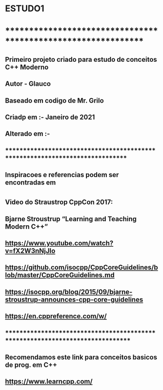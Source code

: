 # ESTUDO1
# *************************************************************
## Primeiro projeto criado para estudo de conceitos C++ Moderno
## Autor - Glauco
## Baseado em codigo de Mr. Grilo
## Criadp em   :- Janeiro de 2021
## Alterado em :-
## ****************************************************************************
## Inspiracoes e referencias podem ser encontradas em 
#
## Video do Straustrop  CppCon 2017: 
## Bjarne Stroustrup “Learning and Teaching Modern C++”
## https://www.youtube.com/watch?v=fX2W3nNjJIo
##
## https://github.com/isocpp/CppCoreGuidelines/blob/master/CppCoreGuidelines.md
## https://isocpp.org/blog/2015/09/bjarne-stroustrup-announces-cpp-core-guidelines
## https://en.cppreference.com/w/
## *****************************************************************************
## Recomendamos este link para conceitos basicos de prog. em C++
## https://www.learncpp.com/

